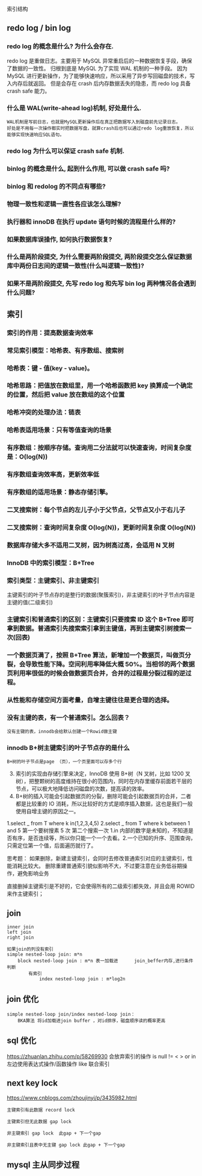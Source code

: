索引结构

## redo log / bin log

### redo log 的概念是什么? 为什么会存在.

redo log 是重做日志。主要用于 MySQL 异常重启后的一种数据恢复手段，确保了数据的一致性。
归根到底是 MySQL 为了实现 WAL 机制的一种手段。
因为 MySQL 进行更新操作，为了能够快速响应，所以采用了异步写回磁盘的技术，写入内存后就返回。
但是会存在 crash 后内存数据丢失的隐患，而 redo log 具备 crash safe 能力。

### 什么是 WAL(write-ahead log)机制, 好处是什么.

    WAL机制是写前日志，也就是MySQL更新操作后在真正把数据写入到磁盘前先记录日志。
    好处是不用每一次操作都实时把数据写盘，就算crash后也可以通过redo log重放恢复，所以能够实现快速响应SQL语句。

### redo log 为什么可以保证 crash safe 机制.

### binlog 的概念是什么, 起到什么作用, 可以做 crash safe 吗?

### binlog 和 redolog 的不同点有哪些?

### 物理一致性和逻辑一直性各应该怎么理解?

### 执行器和 innoDB 在执行 update 语句时候的流程是什么样的?

### 如果数据库误操作, 如何执行数据恢复?

### 什么是两阶段提交, 为什么需要两阶段提交, 两阶段提交怎么保证数据库中两份日志间的逻辑一致性(什么叫逻辑一致性)?

### 如果不是两阶段提交, 先写 redo log 和先写 bin log 两种情况各会遇到什么问题?

## 索引

### 索引的作用：提高数据查询效率

### 常见索引模型：哈希表、有序数组、搜索树

### 哈希表：键 - 值(key - value)。

### 哈希思路：把值放在数组里，用一个哈希函数把 key 换算成一个确定的位置，然后把 value 放在数组的这个位置

### 哈希冲突的处理办法：链表

### 哈希表适用场景：只有等值查询的场景

### 有序数组：按顺序存储。查询用二分法就可以快速查询，时间复杂度是：O(log(N))

### 有序数组查询效率高，更新效率低

### 有序数组的适用场景：静态存储引擎。

### 二叉搜索树：每个节点的左儿子小于父节点，父节点又小于右儿子

### 二叉搜索树：查询时间复杂度 O(log(N))，更新时间复杂度 O(log(N))

### 数据库存储大多不适用二叉树，因为树高过高，会适用 N 叉树

### InnoDB 中的索引模型：B+Tree

### 索引类型：主键索引、非主键索引

主键索引的叶子节点存的是整行的数据(聚簇索引)，非主键索引的叶子节点内容是主键的值(二级索引)

### 主键索引和普通索引的区别：主键索引只要搜索 ID 这个 B+Tree 即可拿到数据。普通索引先搜索索引拿到主键值，再到主键索引树搜索一次(回表)

### 一个数据页满了，按照 B+Tree 算法，新增加一个数据页，叫做页分裂，会导致性能下降。空间利用率降低大概 50%。当相邻的两个数据页利用率很低的时候会做数据页合并，合并的过程是分裂过程的逆过程。

### 从性能和存储空间方面考量，自增主键往往是更合理的选择。

### 没有主键的表，有一个普通索引。怎么回表？

    没有主键的表，innodb会给默认创建一个Rowid做主键

### innodb B+树主键索引的叶子节点存的是什么

    B+树的叶子节点是page （页），一个页里面可以存多个行

3. 索引的实现由存储引擎来决定，InnoDB 使用 B+树（N 叉树，比如 1200 叉树），把整颗树的高度维持在很小的范围内，同时在内存里缓存前面若干层的节点，可以极大地降低访问磁盘的次数，提高读的效率。
4. B+树的插入可能会引起数据页的分裂，删除可能会引起数据页的合并，二者都是比较重的 IO 消耗，所以比较好的方式是顺序插入数据，这也是我们一般使用自增主键的原因之一。

1.select _ from T where k in(1,2,3,4,5)
2.select _ from T where k between 1 and 5
第一个要树搜素 5 次
第二个搜索一次
1.in 内部的数字是未知的，不知道是否有序，是否连续等，所以你只能一个一个去看。2.一个已知的升序、范围查询，只需定位第一个值，后面遍历就行了。

思考题：
如果删除，新建主键索引，会同时去修改普通索引对应的主键索引，性能消耗比较大。
删除重建普通索引貌似影响不大，不过要注意在业务低谷期操作，避免影响业务

直接删掉主键索引是不好的，它会使得所有的二级索引都失效，并且会用 ROWID 来作主键索引；

## join

    inner join
    left join
    right join

    如果join的列没有索引
    simple nested-loop join: m*n
        block nested-loop join : m*n 表一加载进		join_beffer内存,进行条件判断
            有索引
                index nested-loop join : m*log2n

## join 优化

    simple nested-loop join/index nested-loop join：
        BKA算法 将id加载进join buffer ，对id排序，磁盘顺序读的概率更高

## sql 优化

https://zhuanlan.zhihu.com/p/58269930
会放弃索引的操作
is null
!= < >
or
in
左边使用表达式操作/函数操作
like
联合索引

## next key lock

https://www.cnblogs.com/zhoujinyi/p/3435982.html

    主键索引有此数据 record lock

    主键索引但无此数据 gap lock

    非主键索引 gap lock  此gap + 下一个gap

    非主键索引且表中无主键 gap lock 此gap + 下一个gap

## mysql 主从同步过程
